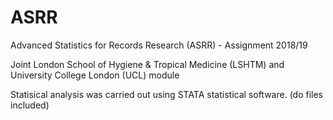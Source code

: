 # ASRR
Advanced Statistics for Records Research (ASRR) - Assignment 2018/19

Joint London School of Hygiene & Tropical Medicine (LSHTM) and University College London (UCL) module

Statisical analysis was carried out using STATA statistical software.
(do files included)
